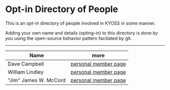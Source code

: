 # Opt-in Directory of People
This is an *opt-in* directory of people involved in KYOSS in some manner.

Adding your own name and details (opting-in) to this directory is done *by you* using the open-source behavior pattern faciliated by git.

---


| Name | more |
| --- | --- |
| Dave Campbell | [personal member page](./davecampbell/) |
| William Lindley | [personal member page](./wlindley/) |
| "Jim" James W. McCord | [personal member page](./jamesmccord/) |
